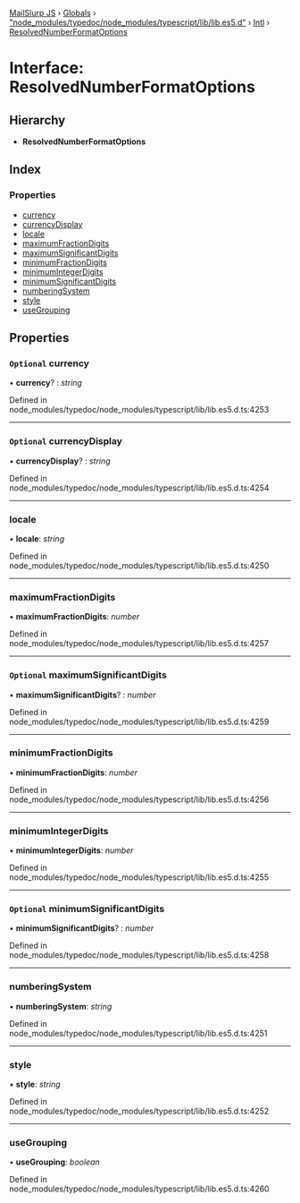 [MailSlurp JS](../README.md) › [Globals](../globals.md) › ["node_modules/typedoc/node_modules/typescript/lib/lib.es5.d"](../modules/_node_modules_typedoc_node_modules_typescript_lib_lib_es5_d_.md) › [Intl](../modules/_node_modules_typedoc_node_modules_typescript_lib_lib_es5_d_.intl.md) › [ResolvedNumberFormatOptions](_node_modules_typedoc_node_modules_typescript_lib_lib_es5_d_.intl.resolvednumberformatoptions.md)

# Interface: ResolvedNumberFormatOptions

## Hierarchy

* **ResolvedNumberFormatOptions**

## Index

### Properties

* [currency](_node_modules_typedoc_node_modules_typescript_lib_lib_es5_d_.intl.resolvednumberformatoptions.md#optional-currency)
* [currencyDisplay](_node_modules_typedoc_node_modules_typescript_lib_lib_es5_d_.intl.resolvednumberformatoptions.md#optional-currencydisplay)
* [locale](_node_modules_typedoc_node_modules_typescript_lib_lib_es5_d_.intl.resolvednumberformatoptions.md#locale)
* [maximumFractionDigits](_node_modules_typedoc_node_modules_typescript_lib_lib_es5_d_.intl.resolvednumberformatoptions.md#maximumfractiondigits)
* [maximumSignificantDigits](_node_modules_typedoc_node_modules_typescript_lib_lib_es5_d_.intl.resolvednumberformatoptions.md#optional-maximumsignificantdigits)
* [minimumFractionDigits](_node_modules_typedoc_node_modules_typescript_lib_lib_es5_d_.intl.resolvednumberformatoptions.md#minimumfractiondigits)
* [minimumIntegerDigits](_node_modules_typedoc_node_modules_typescript_lib_lib_es5_d_.intl.resolvednumberformatoptions.md#minimumintegerdigits)
* [minimumSignificantDigits](_node_modules_typedoc_node_modules_typescript_lib_lib_es5_d_.intl.resolvednumberformatoptions.md#optional-minimumsignificantdigits)
* [numberingSystem](_node_modules_typedoc_node_modules_typescript_lib_lib_es5_d_.intl.resolvednumberformatoptions.md#numberingsystem)
* [style](_node_modules_typedoc_node_modules_typescript_lib_lib_es5_d_.intl.resolvednumberformatoptions.md#style)
* [useGrouping](_node_modules_typedoc_node_modules_typescript_lib_lib_es5_d_.intl.resolvednumberformatoptions.md#usegrouping)

## Properties

### `Optional` currency

• **currency**? : *string*

Defined in node_modules/typedoc/node_modules/typescript/lib/lib.es5.d.ts:4253

___

### `Optional` currencyDisplay

• **currencyDisplay**? : *string*

Defined in node_modules/typedoc/node_modules/typescript/lib/lib.es5.d.ts:4254

___

###  locale

• **locale**: *string*

Defined in node_modules/typedoc/node_modules/typescript/lib/lib.es5.d.ts:4250

___

###  maximumFractionDigits

• **maximumFractionDigits**: *number*

Defined in node_modules/typedoc/node_modules/typescript/lib/lib.es5.d.ts:4257

___

### `Optional` maximumSignificantDigits

• **maximumSignificantDigits**? : *number*

Defined in node_modules/typedoc/node_modules/typescript/lib/lib.es5.d.ts:4259

___

###  minimumFractionDigits

• **minimumFractionDigits**: *number*

Defined in node_modules/typedoc/node_modules/typescript/lib/lib.es5.d.ts:4256

___

###  minimumIntegerDigits

• **minimumIntegerDigits**: *number*

Defined in node_modules/typedoc/node_modules/typescript/lib/lib.es5.d.ts:4255

___

### `Optional` minimumSignificantDigits

• **minimumSignificantDigits**? : *number*

Defined in node_modules/typedoc/node_modules/typescript/lib/lib.es5.d.ts:4258

___

###  numberingSystem

• **numberingSystem**: *string*

Defined in node_modules/typedoc/node_modules/typescript/lib/lib.es5.d.ts:4251

___

###  style

• **style**: *string*

Defined in node_modules/typedoc/node_modules/typescript/lib/lib.es5.d.ts:4252

___

###  useGrouping

• **useGrouping**: *boolean*

Defined in node_modules/typedoc/node_modules/typescript/lib/lib.es5.d.ts:4260
